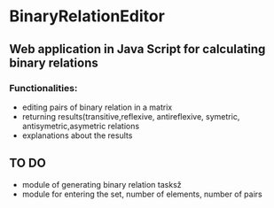 # BinaryRelationEditor
## Web application in Java Script for calculating binary relations
### Functionalities:
- editing pairs of binary relation in a matrix
- returning results(transitive,reflexive, antireflexive, symetric, antisymetric,asymetric relations
- explanations about the results

## TO DO
-  module of generating binary relation tasksž
- module for entering the set, number of elements, number of pairs
